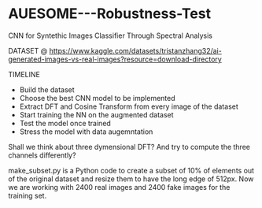 # AUESOME---Robustness-Test
CNN for Syntethic Images Classifier Through Spectral Analysis


DATASET @ https://www.kaggle.com/datasets/tristanzhang32/ai-generated-images-vs-real-images?resource=download-directory


TIMELINE

- Build the dataset
- Choose the best CNN model to be implemented
- Extract DFT and Cosine Transform from every image of the dataset
- Start training the NN on the augmented dataset
- Test the model once trained
- Stress the model with data augemntation

Shall we think about three dymensional DFT? And try to compute the three channels differently?


make_subset.py is a Python code to create a subset of 10% of elements out of the original dataset and resize them to have the long edge of 512px.
Now we are working with 2400 real images and 2400 fake images for the training set.
